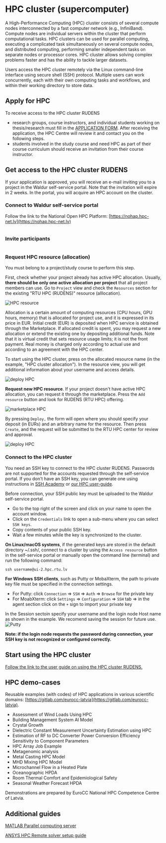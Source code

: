 # HPC cluster (supercomputer)

A High-Performance Computing (HPC) cluster consists of several compute nodes interconnected by a fast computer network (e.g., InfiniBand). Compute nodes are individual servers within the cluster that perform computational tasks. HPC clusters can be used for parallel computing, executing a complicated task simultaneously on several compute nodes, and distributed computing, performing smaller independent tasks on separate nodes or processor cores. HPC cluster allows solving complex problems faster and has the ability to tackle larger datasets.

Users access the HPC cluster remotely via the Linux command-line interface using secure shell (SSH) protocol. Multiple users can work concurrently, each with their own computing tasks and workflows, and within their working directory to store data.

## Apply for HPC
To receive access to the HPC cluster RUDENS
- research groups, course instructors, and individual students working on thesis/research must fill in the [APPLICATION FORM](https://docs.google.com/forms/d/e/1FAIpQLSemd1JlJB2lyW0Fal6OA3MM7cmxpqh0GQt145lrzmqqIFQIeA/viewform).  After receiving the application, the HPC Centre will review it and contact you on the following steps.
- students involved in the study course and need HPC as part of their course curriculum should receive an invitation from their course instructor.

## Get access to the HPC cluster RUDENS

If your application is approved, you will receive an e-mail inviting you to a project in the Waldur self-service portal. Note that the invitation will expire in 2 weeks. In the portal, you will acquire an HPC account on the cluster.

### Connect to Waldur self-service portal
Follow the link to the National Open HPC Platform: [https://nohap.hpc-net.lv](https://nohap.hpc-net.lv)

```{include} ./include/waldur_access.md
```
### Invite participants

```{include} ./include/waldur_invite.md
```
### Request HPC resource (allocation)
You must belong to a project/study course to perform this step. 

First, check whether your project already has active HPC allocation. Usually, **there should be only one active allocation per project** that all project members can use. Go to `Project` view and check the `Resources` section for the existing "RTU HPC (RUDENS)" resource (alllocation).

![HPC resource](images/waldur_project_HPC_1.jpg)

Allocation is a certain amount of computing resources (CPU hours, GPU hours, memory) that is allocated for project use, and it is expressed in its price in EUR. Initial credit (EUR) is deposited when HPC service is obtained through the Marketplace. If allocated credit is spent, you may request a new allocation or extend the existing one by depositing additional funds. Note that it is virtual credit that sets resource usage limits; it is not the front payment. Real money is charged only according to actual use and according to an agreement with the HPC center.

To start using the HPC cluster, press on the allocated resource name (in the example, "HPC cluster allocation"). In the resource view, you will get additional information about your username and access details.

![deploy HPC](images/waldur_project_HPC_4.jpg)

**Request new HPC resource**. If your project doesn't have active HPC allocation, you can request it through the marketplace. Press the `Add resource` button and look for RUDENS (RTU HPC) offering. 

![marketplace HPC](images/waldur_project_HPC_2.jpg)

By pressing `Deploy,` the form will open where you should specify your deposit (in EURs) and an arbitrary name for the resource. Then press `Create`, and the request will be submitted to the RTU HPC center for review and approval.

![deploy HPC](images/waldur_project_HPC_3.jpg)

### Connect to the HPC cluster

You need an SSH key to connect to the HPC cluster RUDENS. Passwords are not supported for the accounts requested through the self-service portal. If you don't have an SSH key, you can generate one using instructions in [SSH Academy](https://www.ssh.com/academy/ssh/keygen) or [our HPC user-guide](https://hpc-guide.rtu.lv/appendix.html#generating-keys-on-windows-using-mobaxterm).

Before connection, your SSH public key must be uploaded to the Waldur self-service portal. 
- Go to the top right of the screen and click on your name to open the account window. 
- Click on the `Credentials` link to open a sub-menu where you can select `SSH keys`. 
- Copy contents of your public SSH key. 
- Wait a few minutes while the key is synchronized to the cluster.

**On Linux/macOS systems**, if the generated keys are stored in the default directory ~/.ssh/, connect to a cluster by using the `Access resource` button in the self-service portal or manually open the command line (terminal) and run the following command:
   ```
   ssh username@ui-2.hpc.rtu.lv
   ```
**For Windows SSH clients**, such as Putty or MobaXterm, the path to private key file must be specified in the connection settings.
 - For Putty: click `Connection` => `SSH` => `Auth` => `Browse` for the private key
 - For MoabXterm: click `Settings` => `Configuration` => `SSH` tab => in the agent section click on the `+` sign to import your private key

In the Session sectoin specify your username and the login node Host name as shown in the example. We recomend saving the session for future use.
![Putty](images/putty_window.png)

**Note: if the login node requests the password during connection, your SSH key is not recognized or configured correctly.**

## Start using the HPC cluster

[Follow the link to the user guide on using the HPC cluster RUDENS.](https://hpc-guide.rtu.lv)

## HPC demo-cases

Reusable examples (with codes) of HPC applications in various scientific domains: [https://gitlab.com/eurocc-latvia](https://gitlab.com/eurocc-latvia).

- Assessment of Wind Loads Using HPC
- Building Management System AI Model
- Crystal Growth
- Dielectric Constant Measurement Uncertainty Estimation using HPC
- Estimation of RF to DC Converter Power Conversion Efficiency Sensitivity to Component Parameters
- HPC Array Job Example
- Metagenomic analysis
- Metal Casting HPC Model
- MHD Mixing HPC Model
- Microchannel Flow in a Heated Plate
- Oceanographic HPDA
- Room Thermal Comfort and Epidemiological Safety
- Seasonal Weather Forecast HPDA

Demonstrations are prepared by EuroCC National HPC Competence Centre of Latvia.

## Additional guides

[MATLAB Parallel computing server](https://hpc.rtu.lv/matlabmdcs-hpc/?lang=en)

[ANSYS HPC Remote solver setup guide](https://hpc-guide.rtu.lv/appendix.html#ansys-remote-solver-manager-rsm)
